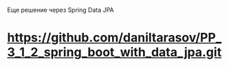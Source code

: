 
Еще решение через Spring Data JPA
# https://github.com/daniltarasov/PP_3_1_2_spring_boot_with_data_jpa.git
